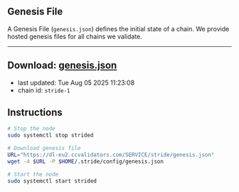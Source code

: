 ## Genesis File
A Genesis File (`genesis.json`) defines the initial state of a chain. We provide hosted genesis files for all chains we validate.

---
**Download: [genesis.json](https://dl-eu2.ccvalidators.com/SERVICE/stride/genesis.json)**
---

- last updated: Tue Aug 05 2025 11:23:08
- chain id: `stride-1`

## Instructions
```sh
# Stop the node
sudo systemctl stop strided

# Download genesis file
URL="https://dl-eu2.ccvalidators.com/SERVICE/stride/genesis.json"
wget -4 $URL -P $HOME/.stride/config/genesis.json

# Start the node
sudo systemctl start strided
```
